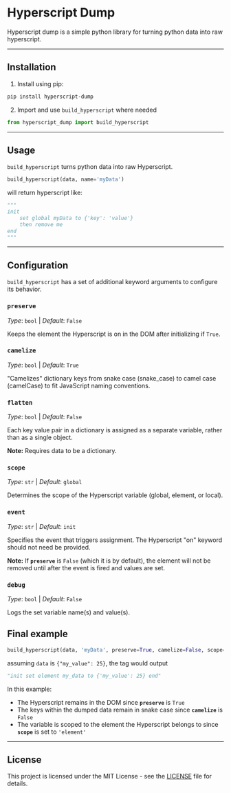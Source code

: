 # Hyperscript Dump

Hyperscript dump is a simple python library for turning python data into raw hyperscript.

---
## Installation

1. Install using pip:
```bash
pip install hyperscript-dump
```

2. Import and use `build_hyperscript` where needed
```python
from hyperscript_dump import build_hyperscript
```

---
## Usage

`build_hyperscript` turns python data into raw Hyperscript.

```python
build_hyperscript(data, name='myData')
```
will return hyperscript like:
```python
"""
init
    set global myData to {'key': 'value'}
    then remove me
end
"""
```

---
## Configuration

`build_hyperscript` has a set of additional keyword arguments to configure its behavior.

### `preserve`
*Type*: `bool` | *Default*: `False`

Keeps the element the Hyperscript is on in the DOM after initializing if `True`.

### `camelize`
*Type*: `bool` | *Default*: `True`

"Camelizes" dictionary keys from snake case (snake_case) to camel case (camelCase) to fit JavaScript naming conventions.

### `flatten`
*Type*: `bool` | *Default*: `False`

Each key value pair in a dictionary is assigned as a separate variable, rather than as a single object.

**Note:** Requires data to be a dictionary.

### `scope`
*Type*: `str` | *Default*: `global`

Determines the scope of the Hyperscript variable (global, element, or local).

### `event`
*Type*: `str` | *Default*: `init`

Specifies the event that triggers assignment. The Hyperscript "on" keyword should not need be provided.

**Note:** If **`preserve`** is `False` (which it is by default), the element will not be removed until after the event is fired and values are set.

### `debug`
*Type*: `bool` | *Default*: `False`

Logs the set variable name(s) and value(s).

## Final example
```python
build_hyperscript(data, 'myData', preserve=True, camelize=False, scope='element')
```
assuming `data` is `{"my_value": 25}`, the tag would output
```python
"init set element my_data to {'my_value': 25} end"
```
In this example:
- The Hyperscript remains in the DOM since **`preserve`** is `True`
- The keys within the dumped data remain in snake case since **`camelize`** is `False`
- The variable is scoped to the element the Hyperscript belongs to since **`scope`** is set to `'element'`

---
## License

This project is licensed under the MIT License - see the [LICENSE](LICENSE) file for details.
